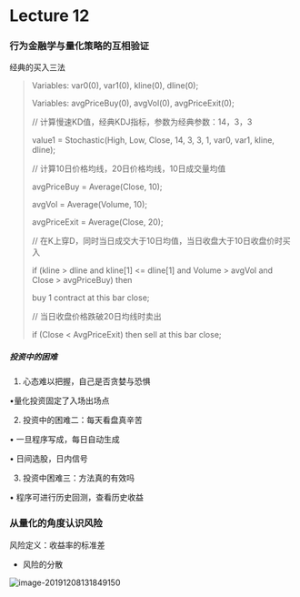# Lecture 12

### 行为金融学与量化策略的互相验证

经典的买入三法

>Variables: var0(0), var1(0), kline(0), dline(0);
>
>Variables: avgPriceBuy(0), avgVol(0), avgPriceExit(0);
>
>// 计算慢速KD值，经典KDJ指标，参数为经典参数：14，3，3
>
>value1 = Stochastic(High, Low, Close, 14, 3, 3, 1, var0, var1, kline, dline);
>
>// 计算10日价格均线，20日价格均线，10日成交量均值
>
>avgPriceBuy = Average(Close, 10);
>
>avgVol = Average(Volume, 10);
>
>avgPriceExit = Average(Close, 20);
>
>// 在K上穿D，同时当日成交大于10日均值，当日收盘大于10日收盘价时买入
>
>if (kline > dline and kline[1] <= dline[1] and Volume > avgVol and Close > avgPriceBuy) then
>
>buy 1 contract at this bar close;
>
>// 当日收盘价格跌破20日均线时卖出
>
>if (Close < AvgPriceExit) then sell at this bar close;



##### 投资中的困难

1. 心态难以把握，自己是否贪婪与恐惧

•量化投资固定了入场出场点

2. 投资中的困难二：每天看盘真辛苦

• 一旦程序写成，每日自动生成

• 日间选股，日内信号

3. 投资中困难三：方法真的有效吗

• 程序可进行历史回测，查看历史收益



### 从量化的角度认识风险

风险定义：收益率的标准差



* 风险的分散

![image-20191208131849150](C:\Users\win10\AppData\Roaming\Typora\typora-user-images\image-20191208131849150.png)